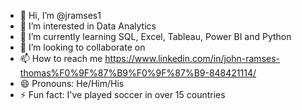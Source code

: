 - 👋 Hi, I’m @jramses1
- 👀 I’m interested in Data Analytics 
- 🌱 I’m currently learning SQL, Excel, Tableau, Power BI and Python
- 💞️ I’m looking to collaborate on 
- 📫 How to reach me https://www.linkedin.com/in/john-ramses-thomas%F0%9F%87%B9%F0%9F%87%B9-848421114/
- 😄 Pronouns: He/Him/His
- ⚡ Fun fact: I've played soccer in over 15 countries

<!---
jramses1/jramses1 is a ✨ special ✨ repository because its `README.md` (this file) appears on your GitHub profile.
You can click the Preview link to take a look at your changes.
--->
